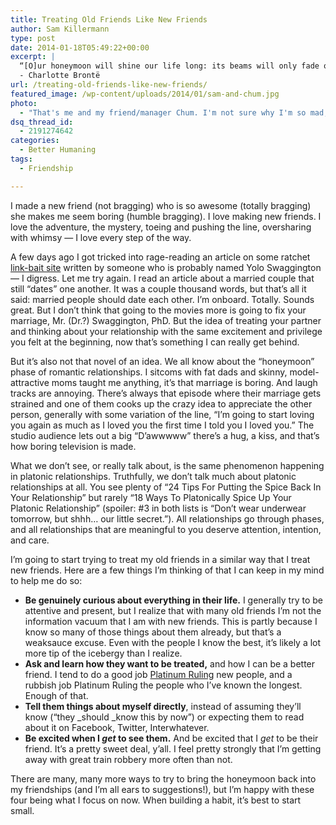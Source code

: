 ```yaml
---
title: Treating Old Friends Like New Friends
author: Sam Killermann
type: post
date: 2014-01-18T05:49:22+00:00
excerpt: |
  “[O]ur honeymoon will shine our life long: its beams will only fade over your grave or mine.” 
  - Charlotte Brontë
url: /treating-old-friends-like-new-friends/
featured_image: /wp-content/uploads/2014/01/sam-and-chum.jpg
photo:
  - "That's me and my friend/manager Chum. I'm not sure why I'm so mad, or what Chum is looking at, but this photo amuses me."
dsq_thread_id:
  - 2191274642
categories:
  - Better Humaning
tags:
  - Friendship

---
```

I made a new friend (not bragging) who is so awesome (totally bragging) she makes me seem boring (humble bragging). I love making new friends. I love the adventure, the mystery, toeing and pushing the line, oversharing with whimsy &#8212; I love every step of the way.

A few days ago I got tricked into rage-reading an article on some ratchet [link-bait site][1] written by someone who is probably named Yolo Swaggington &#8212; I digress. Let me try again. I read an article about a married couple that still &#8220;dates&#8221; one another. It was a couple thousand words, but that&#8217;s all it said: married people should date each other. I&#8217;m onboard. Totally. Sounds great. But I don&#8217;t think that going to the movies more is going to fix your marriage, Mr. (Dr.?) Swaggington, PhD. But the idea of treating your partner and thinking about your relationship with the same excitement and privilege you felt at the beginning, now that&#8217;s something I can really get behind.

But it&#8217;s also not that novel of an idea. We all know about the &#8220;honeymoon&#8221; phase of romantic relationships. I sitcoms with fat dads and skinny, model-attractive moms taught me anything, it&#8217;s that marriage is boring. And laugh tracks are annoying. There&#8217;s always that episode where their marriage gets strained and one of them cooks up the crazy idea to appreciate the other person, generally with some variation of the line, &#8220;I&#8217;m going to start loving you again as much as I loved you the first time I told you I loved you.&#8221; The studio audience lets out a big &#8220;D&#8217;awwwww&#8221; there&#8217;s a hug, a kiss, and that&#8217;s how boring television is made.

What we don&#8217;t see, or really talk about, is the same phenomenon happening in platonic relationships. Truthfully, we don&#8217;t talk much about platonic relationships at all. You see plenty of &#8220;24 Tips For Putting the Spice Back In Your Relationship&#8221; but rarely &#8220;18 Ways To Platonically Spice Up Your Platonic Relationship&#8221; (spoiler: #3 in both lists is &#8220;Don&#8217;t wear underwear tomorrow, but shhh&#8230; our little secret.&#8221;). All relationships go through phases, and all relationships that are meaningful to you deserve attention, intention, and care.

I&#8217;m going to start trying to treat my old friends in a similar way that I treat new friends. Here are a few things I&#8217;m thinking of that I can keep in my mind to help me do so:

  * **Be genuinely curious about everything in their life.** I generally try to be attentive and present, but I realize that with many old friends I&#8217;m not the information vacuum that I am with new friends. This is partly because I know so many of those things about them already, but that&#8217;s a weaksauce excuse. Even with the people I know the best, it&#8217;s likely a lot more tip of the icebergy than I realize.
  * **Ask and learn how they want to be treated,** and how I can be a better friend. I tend to do a good job [Platinum Ruling][2] new people, and a rubbish job Platinum Ruling the people who I&#8217;ve known the longest. Enough of that.
  * **Tell them things about myself directly**, instead of assuming they&#8217;ll know (&#8220;they _should _know this by now&#8221;) or expecting them to read about it on Facebook, Twitter, Interwhatever.
  * **Be excited when I _get_ to see them.** And be excited that I _get_ to be their friend. It&#8217;s a pretty sweet deal, y&#8217;all. I feel pretty strongly that I&#8217;m getting away with great train robbery more often than not.

There are many, many more ways to try to bring the honeymoon back into my friendships (and I&#8217;m all ears to suggestions!), but I&#8217;m happy with these four being what I focus on now. When building a habit, it&#8217;s best to start small.

 

 [1]: //30-mind-blowing-facts-internet-is-broken/ "30 Ways The Top Ten Most Mind Blowing Facts You Would Never Expect About Jennifer Lawrence Absolutely Kinda Restored Our Faith In Humanity And Crushed Our Souls"
 [2]: //tag/platinum-rule/